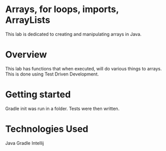 # Arrays, for loops, imports, ArrayLists
This lab is dedicated to creating and manipulating arrays in Java.

# Overview
This lab has functions that when executed, will do various things to arrays. This is done using Test Driven Development.

# Getting started
Gradle init was run in a folder. Tests were then written.

# Technologies Used
Java
Gradle
Intellij

